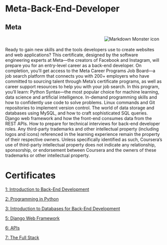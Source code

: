 # Meta-Back-End-Developer

## Meta

<img src="./meta-logo.png"
     alt="Markdown Monster icon"
     style="float: right; margin-right: 10px;" />

</br>
</br>
Ready to gain new skills and the tools developers use to create websites and web applications? This certificate, designed by the software engineering experts at Meta—the creators of Facebook and Instagram, will prepare you for an entry-level career as a back-end developer. On completion, you’ll get access to the Meta Career Programs Job Board—a job search platform that connects you with 200+ employers who have committed to sourcing talent through Meta’s certificate programs, as well as career support resources to help you with your job search. In this program, you’ll learn: Python Syntax—the most popular choice for machine learning, data science and artificial intelligence. In-demand programming skills and how to confidently use code to solve problems. Linux commands and Git repositories to implement version control. The world of data storage and databases using MySQL, and how to craft sophisticated SQL queries. Django web framework and how the front-end consumes data from the REST APIs. How to prepare for technical interviews for back-end developer roles. Any third-party trademarks and other intellectual property (including logos and icons) referenced in the learning experience remain the property of their respective owners. Unless specifically identified as such, Coursera’s use of third-party intellectual property does not indicate any relationship, sponsorship, or endorsement between Coursera and the owners of these trademarks or other intellectual
property.

# Certificates

[ 1: Introduction to Back-End Development](https://coursera.org/share/5df3fd9b497f709c36fad3753846c4b5)

[ 2: Programming in Python](https://www.coursera.org/learn/programming-in-python/home/week/4?utm_source=link&utm_medium=certificate&utm_content=cert_image&utm_campaign=sharing_cta)

[ 3: Introduction to Databases for Back-End Development](https://coursera.org/share/d96d993f86e57ae486202823fbac171d)

[ 5: Django Web Framework](https://coursera.org/share/c7a78f7c3356c71c176035fccd157bf5)

[ 6: APIs](https://coursera.org/share/5bebbe5f269705a9867ce133184d6a00)

[ 7: The Full Stack](https://coursera.org/share/8c1f0956a2ee4f66f66c49cb5463b7cd)
